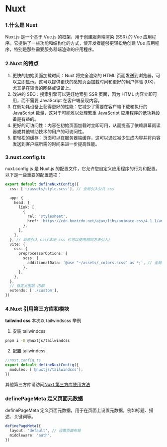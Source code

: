 # Nuxt

### 1.什么是 Nuxt

Nuxt.js 是一个基于 Vue.js 的框架，用于创建服务端渲染 (SSR) 的 Vue 应用程序。它提供了一些功能和结构化的方式，使开发者能够更轻松地创建 Vue 应用程序，特别是那些需要服务器端渲染的应用程序。

### 2.Nuxt 的特点

1. 更快的初始页面加载时间：Nuxt 将完全渲染的 HTML 页面发送到浏览器，可以立即显示。这可以提供更快的感知页面加载时间和更好的用户体验 (UX)，尤其是在较慢的网络或设备上。
2. 改进的 SEO：搜索引擎可以更好地索引 SSR 页面，因为 HTML 内容立即可用，而不需要 JavaScript 在客户端呈现内容。
3. 在低功耗设备上获得更好的性能：它减少了需要在客户端下载和执行的 JavaScript 数量，这对于可能难以处理繁重 JavaScript 应用程序的低功耗设备是有益的。
4. 更好的可访问性：内容在初始页面加载时立即可用，从而提高了依赖屏幕阅读器或其他辅助技术的用户的可访问性。
5. 更轻松的缓存：页面可以在服务器端缓存，这可以通过减少生成内容并将内容发送到客户端所需的时间来进一步提高性能。

### 3.nuxt.config.ts

nuxt.config.js 是 Nuxt.js 的配置文件，它允许您自定义应用程序的行为和配置。以下是一些重要的配置选项：

```ts
export default defineNuxtConfig({
  css: ['~/assets/style.scss'], // 全局引入公共 css

  app: {
    head: {
      link: [
        {
          rel: 'stylesheet',
          href: 'https://cdn.bootcdn.net/ajax/libs/animate.css/4.1.1/animate.compat.min.css',
        },
      ],
    },
  }, // 动态引入 css(本地 css 也可以使用相同方法引入)
  vite: {
    css: {
      preprocessorOptions: {
        scss: {
          additionalData: '@use "~/assets/_colors.scss" as *;', // 全局引入公共 css 变量
        },
      },
    },
  },
  // 自定义图层 内部
  extends: ['./custom'],
})
```

### 4.Nuxt 引用第三方库和模块

**tailwind css**
本次以 tailwindscss 举例

1. 安装 tailwindcss

```bash
pnpm i -D @nuxtjs/tailwindcss
```

2. 配置 tailwindcss

```ts
//nuxt.config.ts
export default defineNuxtConfig({
  modules: ['@nuxtjs/tailwindcss'],
})
```

其他第三方库请访问[Nuxt 第三方库使用方法](https://nuxt.com/docs/getting-started/styling)

### definePageMeta 定义页面元数据

definePageMeta 定义页面元数据，用于在页面上设置元数据，例如标题、描述、关键词等。

```ts
definePageMeta({
  layout: 'default', // 设置页面布局
  middleware: 'auth',
})
```
